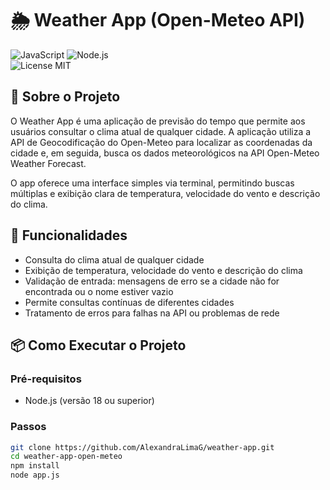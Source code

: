 # 🌦️ Weather App (Open-Meteo API)  

![JavaScript](https://img.shields.io/badge/JavaScript-ES6-yellow) 
![Node.js](https://img.shields.io/badge/Node.js-18-green)  
![License MIT](https://img.shields.io/badge/License-MIT-green)  

## 📌 Sobre o Projeto
O Weather App é uma aplicação de previsão do tempo que permite aos usuários consultar o clima atual de qualquer cidade. A aplicação utiliza a API de Geocodificação do Open-Meteo para localizar as coordenadas da cidade e, em seguida, busca os dados meteorológicos na API Open-Meteo Weather Forecast.  

O app oferece uma interface simples via terminal, permitindo buscas múltiplas e exibição clara de temperatura, velocidade do vento e descrição do clima.  

## 🚀 Funcionalidades
- Consulta do clima atual de qualquer cidade  
- Exibição de temperatura, velocidade do vento e descrição do clima  
- Validação de entrada: mensagens de erro se a cidade não for encontrada ou o nome estiver vazio  
- Permite consultas contínuas de diferentes cidades  
- Tratamento de erros para falhas na API ou problemas de rede  

## 📦 Como Executar o Projeto
### Pré-requisitos
- Node.js (versão 18 ou superior)  

### Passos
```bash
git clone https://github.com/AlexandraLimaG/weather-app.git
cd weather-app-open-meteo
npm install
node app.js
